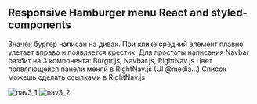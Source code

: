 ## Responsive Hamburger menu React and styled-components

Значек бургер написан на дивах. При клике средний элемент плавно улетает вправо и появляется крестик. 
Для простоты написания Navbar разбит на 3 компонента: Burgtr.js, Navbar.js, RightNav.js
Цвет появляющейся панели меняй в RightNav.js (Ul @media...)
Список можешь сделать ссылками в RightNav.js

![nav3_1](https://user-images.githubusercontent.com/66250856/99805835-5bea1900-2b3d-11eb-9b11-e15d1978b44e.png)
![nav3_2](https://user-images.githubusercontent.com/66250856/99805844-5ee50980-2b3d-11eb-9037-6515eac94240.png)
